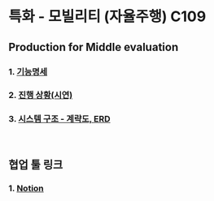 # 특화 - 모빌리티 (자율주행) C109


## Production for Middle evaluation
### 1. [기능명세](https://www.notion.so/go-to-the-mars/b8df94bee36f43daaa529e278a64f8d4?v=7a34cb580f0e43b5aaeb68cf7e2f4d74)

### 2. [진행 상황(시연)](https://www.notion.so/go-to-the-mars/446c4bcbc9544275a2a2ea49516404bc)

### 3. [시스템 구조 - 계략도, ERD](https://www.notion.so/go-to-the-mars/585ead430f5744738e21db94f6b8fb2f)
<br>

## 협업 툴 링크
### 1. [Notion](https://go-to-the-mars.notion.site/1d2471dd5a1f44b9b4c3bc9d5484f22f)